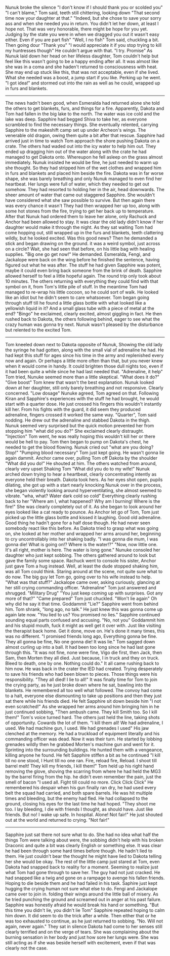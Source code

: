 
Nunuk  broke the silence "I don't know if I should thank you or scolded you"
"I can't blame," Tom said, teeth still chittering, looking down "That second time now your daughter at that."
"Indeed, but she chose to save your sorry ass and when she needed you in return. You didn't let her down, at least I hope not. That was very honorable, there might be hope for you yet. Judging by the state you were in when we dragged you out it wasn't easy either. Even if you are part fish"
"Well, I no fish" Tom said, chuckling a bit. Then going dour "Thank you"
"I would appreciate it if you stop trying to kill my huntresses though" He couldn't argue with that.
"I try. Promise" As Nunuk laid down her head on her lifeless daughter, Tom couldn't help but feel like this wasn't going to be a happy ending after all. It was almost like she was in a coma and she haden't returned to consciousness with heat. She may end up stuck like this, that was not acceptable, even if she lived. What she needed was a boost, a jump start if you like. Perking up he went. "I got idea!" and stormed out into the rain as well as he could, wrapped up in furs and blankets.
***
The news hadn't been good, when Esmeralda had returned alone she told the others to get blankets, furs, and things for a fire. Apparently, Dakota and Tom had fallen in the big lake to the north. The water was ice cold and the lake was deep.
Sapphire had begged Shiva to take her, as everyone scrambled to find the necessary things. She eventually relented, carrying Sapphire to the makeshift camp set up under Archeon's wings. The venerable old dragon, owing them quite a bit after that rescue. Sapphire had arrived just in time to watch Tom approach the shore pushing Dakota on a crate. The others had waded out into the icy water to help him out. They ended up dragging him out of the water along with the crate he had managed to get Dakota onto. Whereupon he fell asleep on the grass almost immediately.
Nunuk insisted he would be fine, he just needed to warm up she thought. So they had stripped him of the wet clothes and wrapped him in furs and blankets and placed him beside the fire.
Dakota was in far worse shape, she was barely breathing and only Nunuk managed to even find her heartbeat. Her lungs were full of water, which they needed to get out somehow. They had resorted to holding her in the air, head downwards. The sheer amount of water that came out staggered Sapphire. She wouldn't have considered what she saw possible to survive. But then again there was every chance it wasn't
They had then wrapped her up too, along with some hot stones from the fire, trying to get her back up to temperature. After that Nunuk had ordered them to leave her alone, only Rachuck and Anchor had been allowed to stay. It was clear the old lady didn't know if her daughter would make it through the night.
As they sat waiting Tom had come hopping out, still wrapped up in the furs and blankets, teeth clattering wildly, but he looked excited. Was this good news? Then he demanded a stick and began drawing on the ground.
it was a weird symbol, just across on a circle? Wait, she had seen that before, on his little bag with healing supplies.
"Big one go get now!" He demanded. Esmeralda, Fengi, and Jackalope were back on the wing before he finished the sentence, having figured out what he was after. The stuff he had given Sapphire was potent, maybe it could even bring back someone from the brink of death. Sapphire allowed herself to feel a little hopeful again.
The round trip only took about 10 minutes. The others returning with everything they could find with that symbol on it, from Tom's little pile of stuff. In the meantime Tom had managed to re-wrap his little cocoon, so he could sort of walk. He looked like an idiot but he didn't seem to care whatsoever.
Tom began going through stuff till he found a little glass bottle with what looked like a yellowish liquid in it? And a small glass tube with a piece of metal at the end?
"Bingo" he exclaimed, clearly excited, almost giggling in fact.
He then rushed back to Dakota, the others following behind, eager to see what the crazy human was gonna try next. Nunuk wasn't pleased by the disturbance but relented to the excited Tom.
***
Tom kneeled down next to Dakota opposite of Nunuk, Showing the old lady the syringe he had gotten, along with the small vial of adrenaline he had. He had kept this stuff for ages since his time in the army and replenished every now and again. Or perhaps a little more often than that, but you never knew when it would come in handy. It could brighten those dull nights too, even if it had been quite a while since he had last needed that.
"Adrenaline, it help" Tom tried, Nunuke seemed more than a little skeptical.
"What does it do?"
"Give boost" Tom knew that wasn't the best explanation. Nunuk looked down at her daughter, still only barely breathing and not responsive. Clearly concerned.
"Low dosage" Nunuke agreed, Tom agreed on that. Following Kiran and Sapphire's experiences with the stuff he had brought, he would start with a quarter dose. He just crossed his fingers this wouldn't instantly kill her. From his fights with the guard, it did seem they produced adrenaline, fingers crossed it worked the same way.
"Quarter", Tom said nodding. He drew out the adrenaline and stabbed Dakota in the thigh.
Nunuk seemed very surprised but the quick motion prevented her from stopping him "what did you do?" She exclaimed clearly distraught.
"Injection" Tom went, he was really hoping this wouldn't kill her or there would be hell to pay.
Tom then began to pump on Dakota's chest, he needed to get the blood flowing. Nunuk cried out "what are you doing? Stop!"
"Pumping blood necessary" Tom just kept going. He wasn't gonna lie again dammit.
Anchor came over, pulling Tom off Dakota by the shoulder
"What did you do!" He shouted at him. The others watched from around, clearly very upset Shaking Tom "What did you do to my wife!"
Nunuk arched down trying to hear a heartbeat, clearly concentrating intently as everyone held their breath. Dakota took hers.
As her eyes shot open, pupils dilating, she got up with a start nearly knocking Nunuk over in the process, she began violently looking around hyperventilating, she almost seemed to vibrate.
"wha, what? Water dark cold so cold" Everything clearly rushing back to her  "Where am I, what happened? Why am I burning! Where is the fire!" She was clearly completely out of it. As she began to look around her eyes looked like a cat ready to pounce.
As Anchor let go of Tom, Tom just picked up the little glass bottle and kissed it laughing. Good old adrenaline. Good thing he hadn't gone for a half dose though. He had never seen somebody react like this before.
As Dakota tried to grasp what was going on, she looked at her mother and wrapped her arms around her, beginning to cry uncontrollably into her shaking badly.
"I was gonna die mum, I was gonna die! What is going on!? Where is the water!?"
"Now, now little one. It's all right, mother is here. The water is long gone." Nunuke consoled her daughter who just kept sobbing.
The others gathered around to look but gave the family some space. Rachuck went to console his sister, Anchor just gave Tom a hug instead. Well, at least the dude stopped shaking him, was all Tom could think. Staring around at the scene, not quite sure what to do now. The big guy let Tom go, going over to his wife instead to help.
"What was that stuff?" Jackalope came over, asking curiously, glancing at her still crying commanding officer.
"Adrenaline" Tom just answered and shrugged. "Military Drug"
"You just keep coming up with surprises. Got any more of that?"
"Came prepared" Tom just chuckled. "Won't lie again" Oh why did he say it that time. Goddammit
"Lie?" Sapphire went from behind him. Tom shrank, "long ago, no talk." He just knew this was gonna come up again late now.
"You lied to us? You promised no lies." Sapphire continued sounding equal parts confused and accusing.
"No, not you" Goddammit him and his stupid mouth, fuck it might as well get it over with. Just like visiting the therapist back home. Get it done, move on. He's done it many times, this was no different.
"I promised friends long ago, Everything gonna be fine. They all gonna be fine, No one gonna die! It was lie." Tom sagged down almost curling up into a ball. It had been too long since he had last gone through this.
"It was not fine, none were fine, Vigo die first, then Jack, then Sam, then Morten they all died. Just because, I in truck and they on truck. Bleed to death, one by one. Nothing could do." It all came rushing back to him now. He was back in the crater the IED had created. Trying desperately to save his friends who had been blown to pieces. Those things were his responsibility.
"They all died! I lie to all!" It was finally time for Tom to join the crying party, as he just broke down where he sat, bawling into the blankets. He remembered all too well what followed. The convoy had come to a halt, everyone else dismounting to take up positions and then they just sat there while his friends died.
He felt Sapphire sit down beside him "I not even scratched!" As she wrapped her arms around him bringing him in he just continued sobbing, "Then ambush came. They kill Smith too. So I kill them!" Tom's voice turned hard. The others just held the line, taking shots of opportunity. Cowards the lot of them.
"I kill them all! We had adrenaline, I used. We had machine gun, I used. We had grenades I used" His jaw clenched at the memory. He had a truckload of equipment literally and his commanding officer was dead. Now it was their turn. He started by lobbing grenades wildly then he grabbed Morten's machine gun and went for it. Sprinting into the surrounding buildings. He hunted them with a vengeance, killing anyone he found.
He felt Sapphire stiffen a bit as he continued "I kill till no one stood, I Hunt till no one ran. Fire, reload fire, Reload. I shoot till barrel melt! They kill my friends, I kill them!" Tom held up his right hand removing the glove, shoving the scarring from where he had held the MG3 by the barrel firing from the hip. he didn't even remember the pain, just the smell of bacon "I used all. Fight till could no more. Click Click Click" He remembered his despair when his gun finally ran dry, he had used every belt the squad had carried, and both spare barrels. He was hit multiple times and bleeding, but the enemy had fled. He had collapsed to the ground, closing his eyes for the last time he had hoped.
"They shoot me too. I lay bleeding, I die with friends I thought, as should have. Just like friends. But no! I wake up safe. In hospital. Alone! Not fair!" He just shouted out at the world and returned to crying. "Not fair!"
***
Sapphire just sat there not sure what to do. She had no idea what half the things Tom were talking about were, the sobbing didn't help with his broken Draconic and quite a bit was clearly English or something else. It was clear he had been through some hard times before though. He hadn't lied to them. He just couldn't bear the thought he might have lied to Dakota telling her she would be okay.
The rest of the little camp just stared at Tom, even Dakota had snapped back to reality for a moment. Seeming to realize just what Tom had gone through to save her.
The guy had not just cracked. He had snapped like a twig and gone on a rampage to avenge his fallen friends. Hoping to die beside them and he had failed in his task. Saphire just kept hugging the crying human not sure what else to do. Fengi and Jackalope came over to join in. folding their wings around the little ball of misery. As he tried punching the ground and screamed out in anger at his past failure. Sapphire was honestly afraid he would break his hand or something.
"But this time you didn't lie, you didn't lie Tom" Sapphire repeated hoping to calm him down. It did seem to do the trick after a while. Then either that or he was too exhausted to continue, as he just returned to sobbing.
"No. Will not again, never again."
They sat in silence Dakota had come to her senses still clearly terrified and on the verge of tears. She was complaining about the burning sensation in her body and just how sore her lungs were. She was still acting as if she was beside herself with excitement, even if that was clearly not the case.
